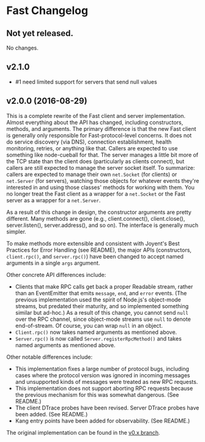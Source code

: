 # Fast Changelog

## Not yet released.

No changes.

## v2.1.0

* #1 need limited support for servers that send null values

## v2.0.0 (2016-08-29)

This is a complete rewrite of the Fast client and server implementation.  Almost
everything about the API has changed, including constructors, methods, and
arguments.  The primary difference is that the new Fast client is generally only
responsible for Fast-protocol-level concerns.  It does not do service discovery
(via DNS), connection establishment, health monitoring, retries, or anything
like that.  Callers are expected to use something like node-cueball for that.
The server manages a little bit more of the TCP state than the client does
(particularly as clients connect), but callers are still expected to manage the
server socket itself.  To summarize: callers are expected to manage their own
`net.Socket` (for clients) or `net.Server` (for servers), watching those objects
for whatever events they're interested in and using those classes' methods for
working with them.  You no longer treat the Fast client as a wrapper for a
`net.Socket` or the Fast server as a wrapper for a `net.Server`.

As a result of this change in design, the constructor arguments are pretty
different.  Many methods are gone (e.g., client.connect(), client.close(),
server.listen(), server.address(), and so on).  The interface is generally much
simpler.

To make methods more extensible and consistent with Joyent's Best Practices for
Error Handling (see README), the major APIs (constructors, `client.rpc()`, and
`server.rpc()`) have been changed to accept named arguments in a single `args`
argument.

Other concrete API differences include:

* Clients that make RPC calls get back a proper Readable stream, rather than an
  EventEmitter that emits `message`, `end`, and `error` events.  (The previous
  implementation used the spirit of Node.js's object-mode streams, but predated
  their maturity, and so implemented something similar but ad-hoc.) As a result
  of this change, you cannot send `null` over the RPC channel, since object-mode
  streams use `null` to denote end-of-stream.  Of course, you can wrap `null` in
  an object.
* `Client.rpc()` now takes named arguments as mentioned above.
* `Server.rpc()` is now called `Server.registerRpcMethod()` and takes named
  arguments as mentioned above.

Other notable differences include:

* This implementation fixes a large number of protocol bugs, including cases
  where the protocol version was ignored in incoming messages and unsupported
  kinds of messages were treated as new RPC requests.
* This implementation does not support aborting RPC requests because the
  previous mechanism for this was somewhat dangerous.  (See README.)
* The client DTrace probes have been revised.  Server DTrace probes have been
  added.  (See README.)
* Kang entry points have been added for observability.  (See README.)

The original implementation can be found in the [v0.x
branch](https://github.com/joyent/node-fast/tree/fast-v0.x).

